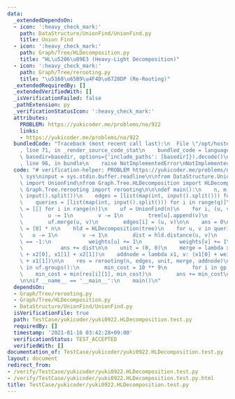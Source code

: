 ```yaml
---
data:
  _extendedDependsOn:
  - icon: ':heavy_check_mark:'
    path: DataStructure/UnionFind/UnionFind.py
    title: Union Find
  - icon: ':heavy_check_mark:'
    path: Graph/Tree/HLDecomposition.py
    title: "HL\u5206\u89E3 (Heavy-Light Decomposition)"
  - icon: ':heavy_check_mark:'
    path: Graph/Tree/rerooting.py
    title: "\u5168\u65B9\u4F4D\u6728DP (Re-Rooting)"
  _extendedRequiredBy: []
  _extendedVerifiedWith: []
  _isVerificationFailed: false
  _pathExtension: py
  _verificationStatusIcon: ':heavy_check_mark:'
  attributes:
    PROBLEM: https://yukicoder.me/problems/no/922
    links:
    - https://yukicoder.me/problems/no/922
  bundledCode: "Traceback (most recent call last):\n  File \"/opt/hostedtoolcache/Python/3.10.2/x64/lib/python3.10/site-packages/onlinejudge_verify/documentation/build.py\"\
    , line 71, in _render_source_code_stat\n    bundled_code = language.bundle(stat.path,\
    \ basedir=basedir, options={'include_paths': [basedir]}).decode()\n  File \"/opt/hostedtoolcache/Python/3.10.2/x64/lib/python3.10/site-packages/onlinejudge_verify/languages/python.py\"\
    , line 96, in bundle\n    raise NotImplementedError\nNotImplementedError\n"
  code: "# verification-helper: PROBLEM https://yukicoder.me/problems/no/922\nimport\
    \ sys\ninput = sys.stdin.buffer.readline\n\nfrom DataStructure.UnionFind.UnionFind\
    \ import UnionFind\nfrom Graph.Tree.HLDecomposition import HLDecomposition\nfrom\
    \ Graph.Tree.rerooting import rerooting\n\n\ndef main():\n    n, m, q = map(int,\
    \ input().split())\n    edges = [list(map(int, input().split())) for i in range(m)]\n\
    \    queries = [list(map(int, input().split())) for i in range(q)]\n\n    tree\
    \ = [[] for i in range(n)]\n    uf = UnionFind(n)\n    for i, (u, v) in enumerate(edges):\n\
    \        u -= 1\n        v -= 1\n        tree[u].append(v)\n        tree[v].append(u)\n\
    \        uf.merge(u, v)\n        edges[i] = (u, v)\n\n    ans = 0\n    weights\
    \ = [0] * n\n    hld = HLDecomposition(tree)\n    for u, v in queries:\n     \
    \   u -= 1\n        v -= 1\n        dist = hld.distance(u, v)\n        if dist\
    \ == -1:\n            weights[u] += 1\n            weights[v] += 1\n        else:\n\
    \            ans += dist\n\n    unit = (0, 0)\n    merge = lambda x1, x2: (x1[0]\
    \ + x2[0], x1[1] + x2[1])\n    addnode = lambda x1, v: (x1[0] + weights[v], x1[0]\
    \ + x1[1])\n\n    res = rerooting(n, edges, unit, merge, addnode)\n    for gp\
    \ in uf.groups():\n        min_cost = 10 ** 9\n        for i in gp:\n        \
    \    min_cost = min(res[i][1], min_cost)\n        ans += min_cost\n\n    print(ans)\n\
    \n\nif __name__ == '__main__':\n    main()\n"
  dependsOn:
  - Graph/Tree/rerooting.py
  - Graph/Tree/HLDecomposition.py
  - DataStructure/UnionFind/UnionFind.py
  isVerificationFile: true
  path: TestCase/yukicoder/yuki0922.HLDecomposition.test.py
  requiredBy: []
  timestamp: '2021-01-16 03:42:28+09:00'
  verificationStatus: TEST_ACCEPTED
  verifiedWith: []
documentation_of: TestCase/yukicoder/yuki0922.HLDecomposition.test.py
layout: document
redirect_from:
- /verify/TestCase/yukicoder/yuki0922.HLDecomposition.test.py
- /verify/TestCase/yukicoder/yuki0922.HLDecomposition.test.py.html
title: TestCase/yukicoder/yuki0922.HLDecomposition.test.py
---
```

